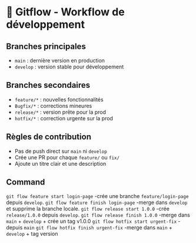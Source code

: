 # 🌊 Gitflow - Workflow de développement

## Branches principales
- `main` : dernière version en production
- `develop` : version stable pour développement

## Branches secondaires
- `feature/*` : nouvelles fonctionnalités
- `Bugfix/*` : corrections mineures
- `release/*` : version prête pour la prod
- `hotfix/*` : correction urgente sur la prod

## Règles de contribution
- Pas de push direct sur `main` ni `develop`
- Crée une PR pour chaque `feature/` ou `fix/`
- Ajoute un titre clair et une description


## Command
``git flow feature start login-page``
-crée une branche `feature/login-page` depuis `develop`.
``git flow feature finish login-page``
-merge dans `develop` et supprime la branche locale.
``git flow release start 1.0.0``
-crée `release/1.0.0` depuis `develop`.
``git flow release finish 1.0.0``
-merge dans `main` + `develop` + crée un tag v1.0.0
``git flow hotfix start urgent-fix``
-depuis `main`
``git flow hotfix finish urgent-fix``
-merge dans `main` + `develop` + tag version
